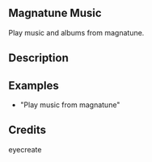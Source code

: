 ## Magnatune Music
Play music and albums from magnatune.

## Description


## Examples
 - "Play music from magnatune"


## Credits
eyecreate


